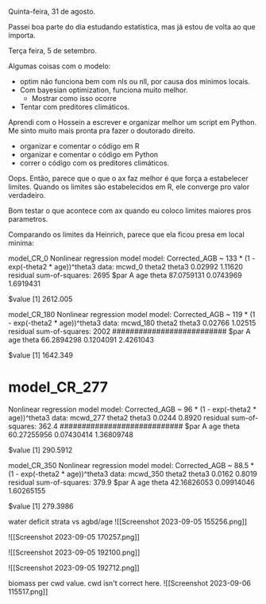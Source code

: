 Quinta-feira, 31 de agosto.

Passei boa parte do dia estudando estatística, mas já estou de volta ao que importa.

Terça feira, 5 de setembro.

Algumas coisas com o modelo:
- optim não funciona bem com nls ou nll, por causa dos mínimos locais.
- Com bayesian optimization, funciona muito melhor.
	- Mostrar como isso ocorre
- Tentar com preditores climáticos.

Aprendi com o Hossein a escrever e organizar melhor um script em Python. Me sinto muito mais pronta pra fazer o doutorado direito.

- organizar e comentar o código em R
- organizar e comentar o código em Python
- correr o código com os preditores climáticos.

Oops. Então, parece que o que o ax faz melhor é que força a estabelecer limites. Quando os limites são estabelecidos em R, ele converge pro valor verdadeiro.

Bom testar o que acontece com ax quando eu coloco limites maiores pros parametros.

Comparando os limites da Heinrich, parece que ela ficou presa em local minima:

model_CR_0
Nonlinear regression model
  model: Corrected_AGB ~ 133 * (1 - exp(-theta2 * age))^theta3
   data: mcwd_0
 theta2  theta3 
0.02992 1.11620 
 residual sum-of-squares: 2695
$par
         A        age      theta 
87.0759131  0.0743969  1.6919431 

$value
[1] 2612.005

model_CR_180
Nonlinear regression model
  model: Corrected_AGB ~ 119 * (1 - exp(-theta2 * age))^theta3
   data: mcwd_180
 theta2  theta3 
0.02766 1.02515 
 residual sum-of-squares: 2002
 ##########################
 $par
         A        age      theta 
66.2894298  0.1204091  2.4261043 

$value
[1] 1642.349

# model_CR_277
Nonlinear regression model
  model: Corrected_AGB ~ 96 * (1 - exp(-theta2 * age))^theta3
   data: mcwd_277
theta2 theta3 
0.0244 0.8920 
 residual sum-of-squares: 362.4
 ############################
 $par
          A         age       theta 
60.27255956  0.07430414  1.36809748 

$value
[1] 290.5912

model_CR_350
Nonlinear regression model
  model: Corrected_AGB ~ 88.5 * (1 - exp(-theta2 * age))^theta3
   data: mcwd_350
theta2 theta3 
0.0162 0.8019 
 residual sum-of-squares: 379.9
$par
          A         age       theta 
42.16826053  0.09914046  1.60265155 

$value
[1] 279.3986

water deficit strata vs agbd/age
![[Screenshot 2023-09-05 155256.png]]

![[Screenshot 2023-09-05 170257.png]]

![[Screenshot 2023-09-05 192100.png]]

![[Screenshot 2023-09-05 192712.png]]

biomass per cwd value. cwd isn't correct here.
![[Screenshot 2023-09-06 115517.png]]